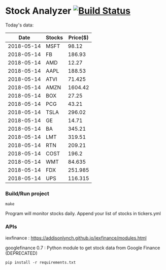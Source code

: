 # Stock Analyzer [![Build Status](https://travis-ci.org/ogoyal/StockAnalyzer.svg?branch=master)](https://travis-ci.org/ogoyal/StockAnalyzer)

Today's data:

| Date| Stocks| Price($) | 
| --- | --- | ---  | 
| 2018-05-14| MSFT| 98.12 | 
| 2018-05-14| FB| 186.93 | 
| 2018-05-14| AMD| 12.27 | 
| 2018-05-14| AAPL| 188.53 | 
| 2018-05-14| ATVI| 71.425 | 
| 2018-05-14| AMZN| 1604.42 | 
| 2018-05-14| BOX| 27.25 | 
| 2018-05-14| PCG| 43.21 | 
| 2018-05-14| TSLA| 296.02 | 
| 2018-05-14| GE| 14.71 | 
| 2018-05-14| BA| 345.21 | 
| 2018-05-14| LMT| 319.51 | 
| 2018-05-14| RTN| 209.21 | 
| 2018-05-14| COST| 196.2 | 
| 2018-05-14| WMT| 84.635 | 
| 2018-05-14| FDX| 251.985 | 
| 2018-05-14| UPS| 116.315 | 

### Build/Run project

```
make
```

Program will monitor stocks daily. Append your list of stocks in tickers.yml

### APIs
iexfinance : https://addisonlynch.github.io/iexfinance/modules.html

googlefinance 0.7 : Python module to get stock data from Google Finance (DEPRECATED)

```
pip install -r requirements.txt
```
